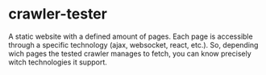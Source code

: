 # crawler-tester
A static website with a defined amount of pages. Each page is accessible through a specific technology (ajax, websocket, react, etc.). So, depending wich pages the tested crawler manages to fetch, you can know precisely witch technologies it support.
